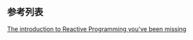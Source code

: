 

## 参考列表
[The introduction to Reactive Programming you've been missing](https://github.com/benjycui/introrx-chinese-edition)
